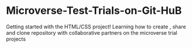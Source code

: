 # Microverse-Test-Trials-on-Git-HuB
Getting started with the HTML/CSS project! Learning how to create , share and clone repository with collaborative partners on the microverse trial projects
